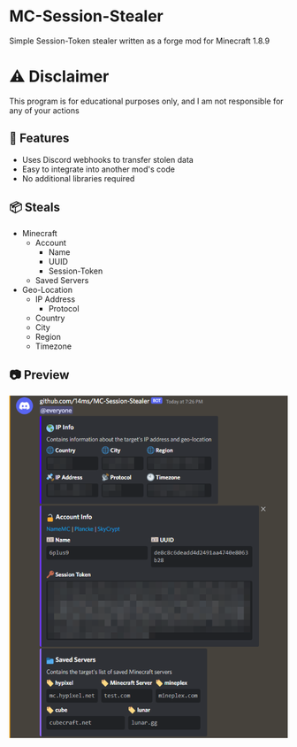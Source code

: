 # MC-Session-Stealer
Simple Session-Token stealer written as a forge mod for Minecraft 1.8.9

# ⚠️ Disclaimer
This program is for educational purposes only, and I am not responsible for any of your actions

## 🎉 Features
- Uses Discord webhooks to transfer stolen data
- Easy to integrate into another mod's code
- No additional libraries required

## 📦 Steals
- Minecraft
    - Account
      - Name
      - UUID
      - Session-Token
    - Saved Servers
- Geo-Location
    - IP Address
      - Protocol
    - Country
    - City
    - Region
    - Timezone

## 📷 Preview
![preview.png](.github/preview.png)